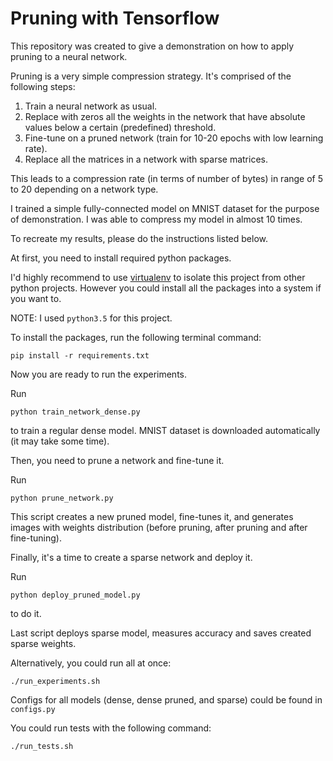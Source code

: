 # Pruning with Tensorflow

This repository was created to give a demonstration on how to apply pruning to a neural network.

Pruning is a very simple compression strategy. It's comprised of the following steps:

1. Train a neural network as usual.
2. Replace with zeros all the weights in the network that have absolute values below a certain (predefined) threshold.
3. Fine-tune on a pruned network (train for 10-20 epochs with low learning rate).
4. Replace all the matrices in a network with sparse matrices.

This leads to a compression rate (in terms of number of bytes) in range of 5 to 20 depending on a network type.


I trained a simple fully-connected model on MNIST dataset for the purpose of demonstration.
I was able to compress my model in almost 10 times.


To recreate my results, please do the instructions listed below.

At first, you need to install required python packages.

I'd highly recommend to use [virtualenv](https://virtualenv.pypa.io/en/stable/) to isolate this project from other python projects.
However you could install all the packages into a system if you want to.

NOTE: I used ```python3.5``` for this project.

To install the packages, run the following terminal command:

```pip install -r requirements.txt```


Now you are ready to run the experiments.

Run 

```python train_network_dense.py```

to train a regular dense model. MNIST dataset is downloaded automatically (it may take some time).


Then, you need to prune a network and fine-tune it.

Run 

```python prune_network.py```

This script creates a new pruned model, fine-tunes it, and generates images with weights distribution (before pruning, after pruning and after fine-tuning).

Finally, it's a time to create a sparse network and deploy it.

Run 

```python deploy_pruned_model.py```

to do it.

Last script deploys sparse model, measures accuracy and saves created sparse weights.

Alternatively, you could run all at once:

```./run_experiments.sh```


Configs for all models (dense, dense pruned, and sparse) could be found in ```configs.py```

You could run tests with the following command:

```./run_tests.sh```